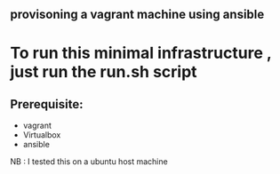 ## provisoning a vagrant machine using ansible
# To run this minimal infrastructure , just run the run.sh script
## Prerequisite:
 - vagrant 
 - Virtualbox 
 - ansible

NB : I tested this on a ubuntu host machine